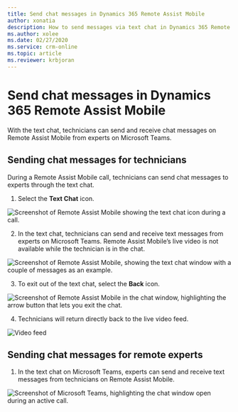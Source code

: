 ```yaml
---
title: Send chat messages in Dynamics 365 Remote Assist Mobile
author: xonatia
description: How to send messages via text chat in Dynamics 365 Remote Assist Mobile
ms.author: xolee
ms.date: 02/27/2020
ms.service: crm-online
ms.topic: article
ms.reviewer: krbjoran
---
```

# Send chat messages in Dynamics 365 Remote Assist Mobile

With the text chat, technicians can send and receive chat messages on Remote Assist Mobile from experts on Microsoft Teams. 

## Sending chat messages for technicians

During a Remote Assist Mobile call, technicians can send chat messages to experts through the text chat. 

1.	Select the **Text Chat** icon.

![Screenshot of Remote Assist Mobile showing the text chat icon during a call.](./media/chat_1.png "Text icon")

2. In the text chat, technicians can send and receive text messages from experts on Microsoft Teams. Remote Assist Mobile’s live video is not available while the technician is in the chat. 

![Screenshot of Remote Assist Mobile, showing the text chat window with a couple of messages as an example.](./media/chat_2.png "Send text")

3. To exit out of the text chat, select the **Back** icon.

![Screenshot of Remote Assist Mobile in the chat window, highlighting the arrow button that lets you exit the chat.](./media/chat_3.png "Exit chat")

4. Technicians will return directly back to the live video feed.

![Video feed](./media/chat_4.png "Video feed")

## Sending chat messages for remote experts 

1. In the text chat on Microsoft Teams, experts can send and receive text messages from technicians on Remote Assist Mobile.

![Screenshot of Microsoft Teams, highlighting the chat window open during an active call.](./media/chat_5.png "Teams Chat")


